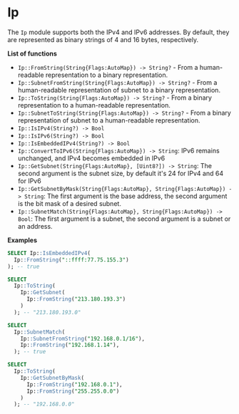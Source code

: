 # Ip

The `Ip`  module supports both the IPv4 and IPv6 addresses. By default, they are represented as binary strings of 4 and 16 bytes, respectively.

**List of functions**

* ```Ip::FromString(String{Flags:AutoMap}) -> String?``` - From a human-readable representation to a binary representation.
* ```Ip::SubnetFromString(String{Flags:AutoMap}) -> String?``` - From a human-readable representation of subnet to a binary representation.
* ```Ip::ToString(String{Flags:AutoMap}) -> String?``` - From a binary representation to a human-readable representation.
* ```Ip::SubnetToString(String{Flags:AutoMap}) -> String?``` - From a binary representation of subnet to a human-readable representation.
* ```Ip::IsIPv4(String?) -> Bool```
* ```Ip::IsIPv6(String?) -> Bool```
* ```Ip::IsEmbeddedIPv4(String?) -> Bool```
* ```Ip::ConvertToIPv6(String{Flags:AutoMap}) -> String```: IPv6 remains unchanged, and IPv4 becomes embedded in IPv6
* ```Ip::GetSubnet(String{Flags:AutoMap}, [Uint8?]) -> String```: The second argument is the subnet size, by default it's 24 for IPv4 and 64 for IPv6
* ```Ip::GetSubnetByMask(String{Flags:AutoMap}, String{Flags:AutoMap}) -> String```: The first argument is the base address, the second argument is the bit mask of a desired subnet.
* ```Ip::SubnetMatch(String{Flags:AutoMap}, String{Flags:AutoMap}) -> Bool```: The first argument is a subnet, the second argument is a subnet or an address.


**Examples**

```sql
SELECT Ip::IsEmbeddedIPv4(
  Ip::FromString("::ffff:77.75.155.3")
); -- true

SELECT
  Ip::ToString(
    Ip::GetSubnet(
      Ip::FromString("213.180.193.3")
    )
  ); -- "213.180.193.0"

SELECT
  Ip::SubnetMatch(
    Ip::SubnetFromString("192.168.0.1/16"),
    Ip::FromString("192.168.1.14"),
  ); -- true

SELECT
  Ip::ToString(
    Ip::GetSubnetByMask(
      Ip::FromString("192.168.0.1"),
      Ip::FromString("255.255.0.0")
    )
  ); -- "192.168.0.0"
```


